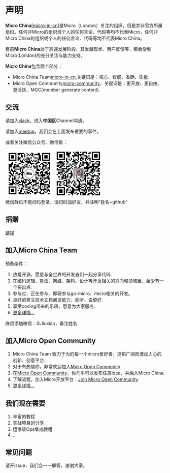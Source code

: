 # 声明

**Micro China**[[micro-in-cn](https://github.com/micro-in-cn)]是Micro（London）关注的组织，但是并非官方所属组织。任何非Micro的组织或个人的任何言论、代码等均不代表Micro，任何非Micro China的组织或个人的任何言论、代码等均不代表Micro China。

目前**Micro China**处于高速发展阶段，其发展现状、用户反馈等，都会受到Micro(London)的充分关注与能力支持。

**Micro China**包含两个部分：
+ Micro China Team[micro-in-cn](https://github.com/micro-in-cn),关键词是：核心、权威、准确、质量.
+ Micro Open Community[micro-community](https://github.com/micro-community)，关键词是：更开放、更自由、更活跃、MGC(member generate content).

## 交流

请加入[slack](http://slack.micro.mu/)，进入**中国区**Channel沟通。

请加入[meetup](https://www.meetup.com/Micro-Services-Network/)，我们会在上面发布重要的事件。

或者关注微信公众号、微信群：
<div style="float:left">
<img src="donation/wx_qrcode.jpg" width="30%">
<img src="donation/wx_group_v1.png" width="30%"> 
</div>

微信群已不能扫码登录，请扫码加好友，并注明“姓名+github”

## 捐赠

[链接](./donation/README.md)

## 加入Micro China Team

预备条件：

1. 热爱开源，愿意与全世界的开发者们一起分享代码.
2. 在编码逻辑、算法、网络、架构、设计等开发相关的方向和领域里，至少有一个突出点.
3. 参与过、正在参与、即将参与go-micro、micro相关的开发。
4. 良好的英文技术文档阅读能力，能听、说更好.
5. 享受coding带来的乐趣，愿意为大家服务.
6. [更多详情...](./we-need-you.md)

麻烦添加微信：SLliuxian，备注姓名

## 加入Micro Open Community

1. Micro China Team 致力于为的每一个micro爱好者，提供广阔而激动人心的创新、创意平台.
2. 对于有热情你，非常欢迎加入[Micro Open Community](https://github.com/micro-community).
3. 在[Micro Open Community](https://github.com/micro-community)，你几乎可以发布任意Idea，并融入Micro China.
4. 了解流程，加入Micro开放平台：[Join Micro Open Community](https://github.com/micro-community/how-to-join).
5. [更多详情...](./we-need-you.md)

## 我们现在需要

1. 丰富的教程
2. 实战项目的分享
3. 运维级Ops集成教程
4. ...

## 常见问题

请开issue，我们会一一解答，谢谢大家。
